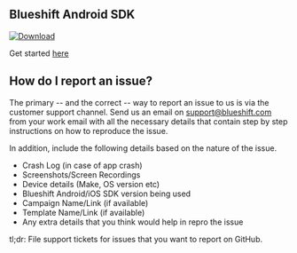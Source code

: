 ## Blueshift Android SDK
[ ![Download](https://api.bintray.com/packages/nipun/maven/android-sdk/images/download.svg?version=3.1.8) ](https://bintray.com/nipun/maven/android-sdk/3.1.8/link)

Get started [here](https://developer.blueshift.com/docs/about-blueshifts-android-sdk)

## How do I report an issue?
The primary -- and the correct -- way to report an issue to us is via the customer support channel. Send us an email on support@blueshift.com from your work email with all the necessary details that contain step by step instructions on how to reproduce the issue.

In addition, include the following details based on the nature of the issue.

- Crash Log (in case of app crash)
- Screenshots/Screen Recordings
- Device details (Make, OS version etc)
- Blueshift Android/iOS SDK version being used
- Campaign Name/Link (if available)
- Template Name/Link (if available)
- Any extra details that you think would help in repro the issue

tl;dr:  File support tickets for issues that you want to report on GitHub.
